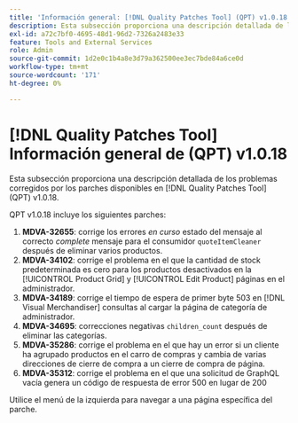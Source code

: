 ```yaml
---
title: 'Información general: [!DNL Quality Patches Tool] (QPT) v1.0.18'
description: Esta subsección proporciona una descripción detallada de los problemas corregidos por los parches disponibles en [!DNL Quality Patches Tool] (QPT) v1.0.18.
exl-id: a72c7bf0-4695-48d1-96d2-7326a2483e33
feature: Tools and External Services
role: Admin
source-git-commit: 1d2e0c1b4a8e3d79a362500ee3ec7bde84a6ce0d
workflow-type: tm+mt
source-wordcount: '171'
ht-degree: 0%

---
```


# [!DNL Quality Patches Tool] Información general de (QPT) v1.0.18

Esta subsección proporciona una descripción detallada de los problemas corregidos por los parches disponibles en [!DNL Quality Patches Tool] (QPT) v1.0.18.

QPT v1.0.18 incluye los siguientes parches:

1. **MDVA-32655**: corrige los errores *en curso* estado del mensaje al correcto *complete* mensaje para el consumidor `quoteItemCleaner` después de eliminar varios productos.
1. **MDVA-34102**: corrige el problema en el que la cantidad de stock predeterminada es cero para los productos desactivados en la [!UICONTROL Product Grid] y [!UICONTROL Edit Product] páginas en el administrador.
1. **MDVA-34189**: corrige el tiempo de espera de primer byte 503 en [!DNL Visual Merchandiser] consultas al cargar la página de categoría de administrador.
1. **MDVA-34695**: correcciones negativas `children_count` después de eliminar las categorías.
1. **MDVA-35286**: corrige el problema en el que hay un error si un cliente ha agrupado productos en el carro de compras y cambia de varias direcciones de cierre de compra a un cierre de compra de página.
1. **MDVA-35312**: corrige el problema en el que una solicitud de GraphQL vacía genera un código de respuesta de error 500 en lugar de 200

Utilice el menú de la izquierda para navegar a una página específica del parche.
